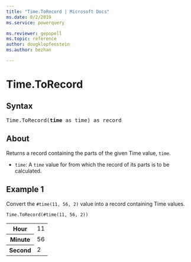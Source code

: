 ```yaml
---
title: "Time.ToRecord | Microsoft Docs"
ms.date: 8/2/2019
ms.service: powerquery

ms.reviewer: gepopell
ms.topic: reference
author: dougklopfenstein
ms.author: bezhan

---
```

# Time.ToRecord

## Syntax

<pre>
Time.ToRecord(<b>time</b> as time) as record
</pre>
  
## About  
Returns a record containing the parts of the given Time value, `time`. <ul> <li><code>time</code>: A <code>time</code> value for from which the record of its parts is to be calculated.</li> </ul>

## Example 1
Convert the `#time(11, 56, 2)` value into a record containing Time values.

```powerquery-m
Time.ToRecord(#time(11, 56, 2))
```

<table> <tr> <th>Hour</th> <td>11</td> </tr> <tr> <th>Minute</th> <td>56</td> </tr> <tr> <th>Second</th> <td>2</td> </tr> </table>
